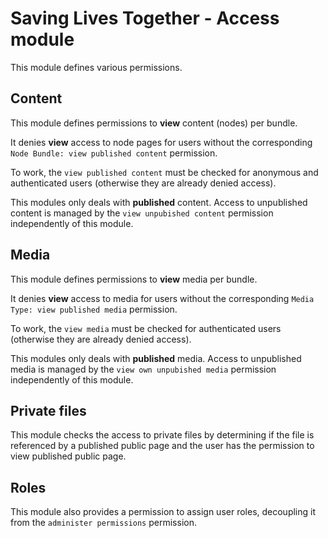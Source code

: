 Saving Lives Together - Access module
=====================================

This module defines various permissions.

Content
-------

This module defines permissions to **view** content (nodes) per bundle.

It denies **view** access to node pages for users without the corresponding
`Node Bundle: view published content` permission.

To work, the `view published content` must be checked for anonymous and
authenticated users (otherwise they are already denied access).

This modules only deals with **published** content. Access to unpublished
content is managed by the `view unpubished content` permission independently
of this module.

Media
-----

This module defines permissions to **view** media per bundle.

It denies **view** access to media for users without the corresponding
`Media Type: view published media` permission.

To work, the `view media` must be checked for authenticated users (otherwise
they are already denied access).

This modules only deals with **published** media. Access to unpublished
media is managed by the `view own unpubished media` permission independently
of this module.

Private files
-------------

This module checks the access to private files by determining if the file is
referenced by a published public page and the user has the permission to view
published public page.

Roles
-----

This module also provides a permission to assign user roles, decoupling it
from the `administer permissions` permission.
